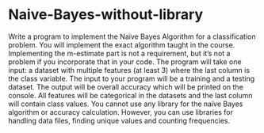 # Naive-Bayes-without-library
Write a program to implement the Naïve Bayes Algorithm for a classification problem. You will implement the exact algorithm taught in the course. Implementing the m-estimate part is not a requirement, but it’s not a problem if you incorporate that in your code. The program will take one input: a dataset with multiple features (at least 3) where the last column is the class variable. The input to your program will be a training and a testing dataset. The output will be overall accuracy which will be printed on the console. All features will be categorical in the datasets and the last column will contain class values. You cannot use any library for the naïve Bayes algorithm or accuracy calculation. However, you can use libraries for handling data files, finding unique values and counting frequencies.
